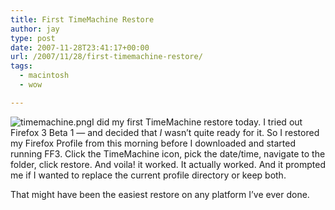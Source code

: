 ```yaml
---
title: First TimeMachine Restore
author: jay
type: post
date: 2007-11-28T23:41:17+00:00
url: /2007/11/28/first-timemachine-restore/
tags:
  - macintosh
  - wow

---
```

![timemachine.png][1]I did my first TimeMachine restore today. I tried out Firefox 3 Beta 1 — and decided that _I_ wasn’t quite ready for it. So I restored my Firefox Profile from this morning before I downloaded and started running FF3. Click the TimeMachine icon, pick the date/time, navigate to the folder, click restore. And voila! it worked. It actually worked. And it prompted me if I wanted to replace the current profile directory or keep both.

That might have been the easiest restore on any platform I’ve ever done.

 [1]: https://cdn.rambleon.org/migrate/2007/11/timemachine.png